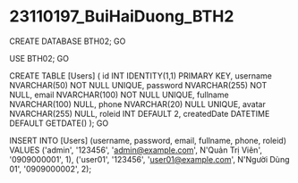 # 23110197_BuiHaiDuong_BTH2
CREATE DATABASE BTH02;
GO

USE BTH02;
GO

CREATE TABLE [Users] (
    id INT IDENTITY(1,1) PRIMARY KEY,
    username NVARCHAR(50) NOT NULL UNIQUE,
    password NVARCHAR(255) NOT NULL,
    email NVARCHAR(100) NOT NULL UNIQUE,
    fullname NVARCHAR(100) NULL,
    phone NVARCHAR(20) NULL UNIQUE,
    avatar NVARCHAR(255) NULL,
    roleid INT DEFAULT 2,
    createdDate DATETIME DEFAULT GETDATE()
);
GO

INSERT INTO [Users] (username, password, email, fullname, phone, roleid)
VALUES 
('admin', '123456', 'admin@example.com', N'Quản Trị Viên', '0909000001', 1),
('user01', '123456', 'user01@example.com', N'Người Dùng 01', '0909000002', 2);
